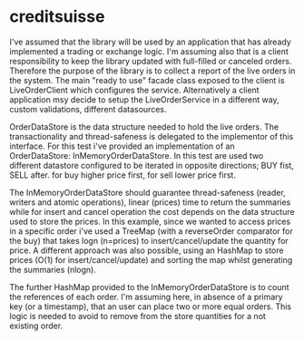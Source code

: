 # creditsuisse
I've assumed that the library will be used by an application that has already implemented a trading or exchange logic.
I'm assuming also that is a client responsibility to keep the library updated with full-filled or canceled orders.
Therefore the purpose of the library is to collect a report of the live orders in the system.
The main "ready to use" facade class exposed to the client is LiveOrderClient which configures the service.
Alternatively a client application msy decide to setup the LiveOrderService in a different way, custom validations, different datasources.

OrderDataStore is the data structure needed to hold the live orders. The transactionality and thread-safeness is delegated to the implementor of this interface.
For this test i've provided an implementation of an OrderDataStore: InMemoryOrderDataStore.
In this test are used two different datastore configured to be iterated in opposite directions; BUY fist, SELL after. for buy higher price first, for sell lower price first.

The InMemoryOrderDataStore should guarantee thread-safeness (reader, writers and atomic operations), linear (prices) time to return the summaries while
for insert and cancel operation the cost depends on the data structure used to store the prices.
In this example, since we wanted to access prices in a specific order i've used a TreeMap (with a reverseOrder comparator for the buy)
that takes logn (n=prices) to insert/cancel/update the quantity for price.
A different approach was also possible, using an HashMap to store prices (O(1) for insert/cancel/update) and sorting the map whilst generating the summaries (nlogn).

The further HashMap provided to the InMemoryOrderDataStore is to count the references of each order.
I'm assuming here, in absence of a primary key (or a timestamp), that an user can place two or more equal orders.
This logic is needed to avoid to remove from the store quantities for a not existing order.



